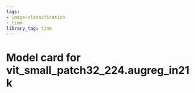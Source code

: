 ```yaml
---
tags:
- image-classification
- timm
library_tag: timm
---
```

# Model card for vit_small_patch32_224.augreg_in21k